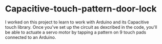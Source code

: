 # Capacitive-touch-pattern-door-lock

I worked on this project to learn to work with Arduino and its Capacitive touch library.
Once you've set up the circuit as dexcribed in the code, you'll be able to actuate a servo motor by tapping a pattern on 9 touch pads connected to an Arduino.
